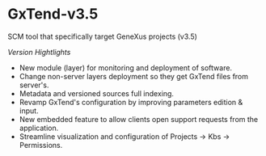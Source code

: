 GxTend-v3.5
===========

SCM tool that specifically target GeneXus projects (v3.5)

_Version Hightlights_

* New module (layer) for monitoring and deployment of software.
* Change non-server layers deployment so they get GxTend files from server's.
* Metadata and versioned sources full indexing.
* Revamp GxTend's configuration by improving parameters edition & input.
* New embedded feature to allow clients open support requests from the application.
* Streamline visualization and configuration of Projects -> Kbs -> Permissions.
